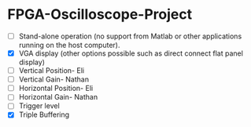 # FPGA-Oscilloscope-Project

- [ ] Stand-alone operation (no support from Matlab or other applications running on the host computer). 
- [x] VGA display (other options possible such as direct connect flat panel display) 
- [ ] Vertical Position- Eli 
- [ ] Vertical Gain- Nathan 
- [ ] Horizontal Position- Eli 
- [ ] Horizontal Gain- Nathan 
- [ ] Trigger level
- [x] Triple Buffering
